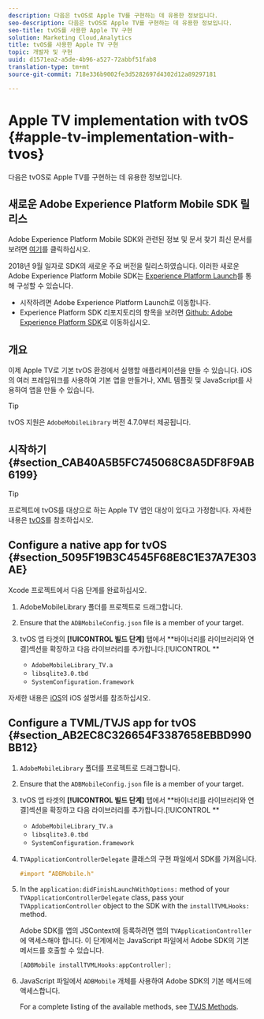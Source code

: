 ```yaml
---
description: 다음은 tvOS로 Apple TV를 구현하는 데 유용한 정보입니다.
seo-description: 다음은 tvOS로 Apple TV를 구현하는 데 유용한 정보입니다.
seo-title: tvOS를 사용한 Apple TV 구현
solution: Marketing Cloud,Analytics
title: tvOS를 사용한 Apple TV 구현
topic: 개발자 및 구현
uuid: d1571ea2-a5de-4b96-a527-72abbf51fab8
translation-type: tm+mt
source-git-commit: 718e336b9002fe3d5282697d4302d12a89297181

---
```



# Apple TV implementation with tvOS {#apple-tv-implementation-with-tvos}

다음은 tvOS로 Apple TV를 구현하는 데 유용한 정보입니다.

## 새로운 Adobe Experience Platform Mobile SDK 릴리스

Adobe Experience Platform Mobile SDK와 관련된 정보 및 문서 찾기 최신 문서를 보려면 [여기](https://aep-sdks.gitbook.io/docs/)를 클릭하십시오.

2018년 9월 일자로 SDK의 새로운 주요 버전을 릴리스하였습니다. 이러한 새로운 Adobe Experience Platform Mobile SDK는 [Experience Platform Launch](https://www.adobe.com/experience-platform/launch.html)를 통해 구성할 수 있습니다.

* 시작하려면 Adobe Experience Platform Launch로 이동합니다.
* Experience Platform SDK 리포지토리의 항목을 보려면 [Github: Adobe Experience Platform SDK](https://github.com/Adobe-Marketing-Cloud/acp-sdks)로 이동하십시오.

## 개요

이제 Apple TV로 기본 tvOS 환경에서 실행할 애플리케이션을 만들 수 있습니다. iOS의 여러 프레임워크를 사용하여 기본 앱을 만들거나, XML 템플릿 및 JavaScript를 사용하여 앱을 만들 수 있습니다.

>[!TIP]
>
>tvOS 지원은 `AdobeMobileLibrary` 버전 4.7.0부터 제공됩니다.

## 시작하기 {#section_CAB40A5B5FC745068C8A5DF8F9AB6199}

>[!TIP]
>
>프로젝트에 tvOS를 대상으로 하는 Apple TV 앱인 대상이 있다고 가정합니다. 자세한 내용은 [tvOS](https://developer.apple.com/tvos/documentation/)를 참조하십시오.

## Configure a native app for tvOS {#section_5095F19B3C4545F68E8C1E37A7E303AE}

Xcode 프로젝트에서 다음 단계를 완료하십시오.

1. AdobeMobileLibrary 폴더를 프로젝트로 드래그합니다.
1. Ensure that the `ADBMobileConfig.json` file is a member of your target.
1. tvOS 앱 타겟의 **[!UICONTROL 빌드 단계]** 탭에서 **바이너리를 라이브러리와 연결]섹션을 확장하고 다음 라이브러리를 추가합니다.[!UICONTROL **

   * `AdobeMobileLibrary_TV.a`
   * `libsqlite3.0.tbd`
   * `SystemConfiguration.framework`

자세한 내용은 [iOS](https://developer.apple.com/ios/resources/)의 iOS 설명서를 참조하십시오.

## Configure a TVML/TVJS app for tvOS {#section_AB2EC8C326654F3387658EBBD990BB12}

1. `AdobeMobileLibrary` 폴더를 프로젝트로 드래그합니다.
1. Ensure that the `ADBMobileConfig.json` file is a member of your target.
1. tvOS 앱 타겟의 **[!UICONTROL 빌드 단계]** 탭에서 **바이너리를 라이브러리와 연결]섹션을 확장하고 다음 라이브러리를 추가합니다.[!UICONTROL **

   * `AdobeMobileLibrary_TV.a`
   * `libsqlite3.0.tbd`
   * `SystemConfiguration.framework`

1. `TVApplicationControllerDelegate` 클래스의 구현 파일에서 SDK를 가져옵니다.

   ```objective-c
   #import “ADBMobile.h"
   ```

1. In the `application:didFinishLaunchWithOptions:` method of your `TVApplicationControllerDelegate` class, pass your `TVApplicationController` object to the SDK with the `installTVMLHooks:` method.

   Adobe SDK를 앱의 JSContext에 등록하려면 앱의 `TVApplicationController`에 액세스해야 합니다. 이 단계에서는 JavaScript 파일에서 Adobe SDK의 기본 메서드를 호출할 수 있습니다.

   ```objective-c
   [ADBMobile installTVMLHooks:appController];
   ```

1. JavaScript 파일에서 `ADBMobile` 개체를 사용하여 Adobe SDK의 기본 메서드에 액세스합니다.

   For a complete listing of the available methods, see [TVJS Methods](/help/ios/apple-tv-implementation-tvos/tvjs-methods.md).

